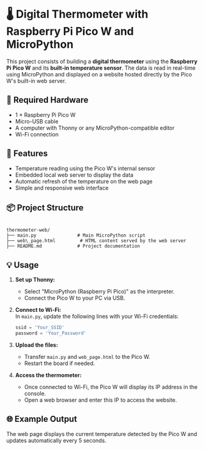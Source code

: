 # 🌡️ Digital Thermometer with Raspberry Pi Pico W and MicroPython

This project consists of building a **digital thermometer** using the **Raspberry Pi Pico W** and its **built-in temperature sensor**. The data is read in real-time using MicroPython and displayed on a website hosted directly by the Pico W's built-in web server.

## 🔧 Required Hardware

- 1 × Raspberry Pi Pico W  
- Micro-USB cable  
- A computer with Thonny or any MicroPython-compatible editor  
- Wi-Fi connection

## 🧠 Features

- Temperature reading using the Pico W's internal sensor  
- Embedded local web server to display the data  
- Automatic refresh of the temperature on the web page  
- Simple and responsive web interface

## 📦 Project Structure

```

thermometer-web/
├── main.py               # Main MicroPython script
├── web\_page.html         # HTML content served by the web server
├── README.md             # Project documentation

````

## 💡 Usage

1. **Set up Thonny:**  
   - Select "MicroPython (Raspberry Pi Pico)" as the interpreter.  
   - Connect the Pico W to your PC via USB.  

2. **Connect to Wi-Fi:**  
   In `main.py`, update the following lines with your Wi-Fi credentials:

   ```python
   ssid = 'Your_SSID'
   password = 'Your_Password'


3. **Upload the files:**

   * Transfer `main.py` and `web_page.html` to the Pico W.
   * Restart the board if needed.

4. **Access the thermometer:**

   * Once connected to Wi-Fi, the Pico W will display its IP address in the console.
   * Open a web browser and enter this IP to access the website.

## 🌐 Example Output

The web page displays the current temperature detected by the Pico W and updates automatically every 5 seconds.


